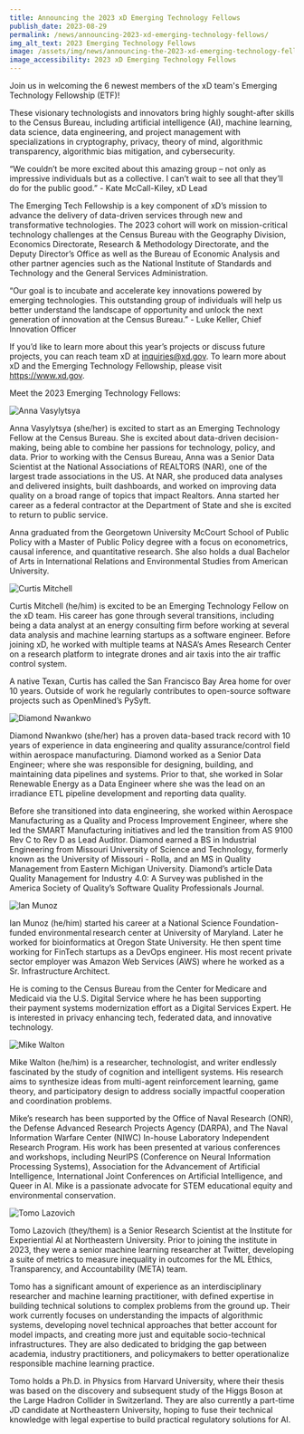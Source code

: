 ```yaml
---
title: Announcing the 2023 xD Emerging Technology Fellows
publish_date: 2023-08-29
permalink: /news/announcing-2023-xd-emerging-technology-fellows/
img_alt_text: 2023 Emerging Technology Fellows
image: /assets/img/news/announcing-the-2023-xd-emerging-technology-fellows.jpg
image_accessibility: 2023 xD Emerging Technology Fellows
---
```

<p>
  Join us in welcoming the 6 newest members of the xD team's Emerging Technology Fellowship (ETF)!
</p>

<p>
  These visionary technologists and innovators bring highly sought-after skills to the Census Bureau, including artificial intelligence (AI), machine learning, data science, data engineering, and project management with specializations in cryptography, privacy, theory of mind, algorithmic transparency, algorithmic bias mitigation, and cybersecurity.
</p>

<p>
“We couldn’t be more excited about this amazing group – not only as impressive individuals but as a collective. I can’t wait to see all that they’ll do for the public good.” - Kate McCall-Kiley, xD Lead
</p>

<p>The Emerging Tech Fellowship is a key component of xD’s mission to advance the delivery of data-driven services through new and transformative technologies. The 2023 cohort will work on mission-critical technology challenges at the Census Bureau with the Geography Division, Economics Directorate, Research & Methodology Directorate, and the Deputy Director’s Office as well as the Bureau of Economic Analysis and other partner agencies such as the National Institute of Standards and Technology and the General Services Administration. </p>

<p>“Our goal is to incubate and accelerate key innovations powered by emerging technologies. This outstanding group of individuals will help us better understand the landscape of opportunity and unlock the next generation of innovation at the Census Bureau.” - Luke Keller, Chief Innovation Officer </p>

<p>If you’d like to learn more about this year’s projects or discuss future projects, you can reach team xD at <a class="usa-link long-link" href="mailto:inquiries@xd.gov">inquiries@xd.gov</a>. To learn more about xD and the Emerging Technology Fellowship, please visit <a href="https://www.xd.gov/" target="_blank">https://www.xd.gov</a>.</p>

<p class="title">Meet the 2023 Emerging Technology Fellows: </p>

<div class="news-fellow">
  <img class="profile-img" src="{{ site.baseurl }}/assets/img/news/anna-vasylytsya.jpg" alt="Anna Vasylytsya">
  <p><span class="title">Anna Vasylytsya (she/her)</span> is excited to start as an Emerging Technology Fellow at the Census Bureau. She is excited about data-driven decision-making, being able to combine her passions for technology, policy, and data.  Prior to working with the Census Bureau, Anna was a Senior Data Scientist at the National Associations of REALTORS (NAR), one of the largest trade associations in the US. At NAR, she produced data analyses and delivered insights, built dashboards, and worked on improving data quality on a broad range of topics that impact Realtors. Anna started her career as a federal contractor at the Department of State and she is excited to return to public service. </p>

  <p>Anna graduated from the Georgetown University McCourt School of Public Policy with a Master of Public Policy degree with a focus on econometrics, causal inference, and quantitative research. She also holds a dual Bachelor of Arts in International Relations and Environmental Studies from American University.  </p>
</div>
<div class="news-fellow">
  <img class="profile-img" src="{{ site.baseurl }}/assets/img/news/curtis-mitchell.jpg" alt="Curtis Mitchell">
  <p><span class="title">Curtis Mitchell (he/him)</span> is excited to be an Emerging Technology Fellow on the xD team. His career has gone through several transitions, including being a data analyst at an energy consulting firm before working at several data analysis and machine learning startups as a software engineer. Before joining xD, he worked with multiple teams at NASA’s Ames Research Center on a research platform to integrate drones and air taxis into the air traffic control system.</p>

  <p>A native Texan, Curtis has called the San Francisco Bay Area home for over 10 years. Outside of work he regularly contributes to open-source software projects such as OpenMined’s PySyft.  </p>
</div>
<div class="news-fellow">
  <img class="profile-img" src="{{ site.baseurl }}/assets/img/news/diamond-nwankwo.jpg" alt="Diamond Nwankwo">
  <p><span class="title">Diamond Nwankwo (she/her)</span> has a proven data-based track record with 10 years of experience in data engineering and quality assurance/control field within aerospace manufacturing. Diamond worked as a Senior Data Engineer; where she was responsible for designing, building, and maintaining data pipelines and systems. Prior to that, she worked in Solar Renewable Energy as a Data Engineer where she was the lead on an irradiance ETL pipeline development and reporting data quality.</p>

  <p>Before she transitioned into data engineering, she worked within Aerospace Manufacturing as a Quality and Process Improvement Engineer, where she led the SMART Manufacturing initiatives and led the transition from AS 9100 Rev C to Rev D as Lead Auditor. Diamond earned a BS in Industrial Engineering from Missouri University of Science and Technology, formerly known as the University of Missouri - Rolla, and an MS in Quality Management from Eastern Michigan University. Diamond’s article <span class="paper-title">Data Quality Management for Industry 4.0: A Survey</span> was published in the America Society of Quality’s Software Quality Professionals Journal.</p>
</div>
<div class="news-fellow">
  <img class="profile-img" src="{{ site.baseurl }}/assets/img/news/ian-munoz.jpg" alt="Ian Munoz">
  <p><span class="title">Ian Munoz (he/him)</span> started his career at a National Science Foundation-funded environmental research center at University of Maryland. Later he worked for bioinformatics at Oregon State University. He then spent time working for FinTech startups as a DevOps engineer. His most recent private sector employer was Amazon Web Services (AWS) where he worked as a Sr. Infrastructure Architect.</p>

  <p>He is coming to the Census Bureau from the Center for Medicare and Medicaid via the U.S. Digital Service where he has been supporting their payment systems modernization effort as a Digital Services Expert. He is interested in privacy enhancing tech, federated data, and innovative technology.  </p>
</div>
<div class="news-fellow">
  <img class="profile-img" src="{{ site.baseurl }}/assets/img/news/mike-walton.jpg" alt="Mike Walton">
  <p><span class="title">Mike Walton (he/him)</span> is a researcher, technologist, and writer endlessly fascinated by the study of cognition and intelligent systems. His research aims to synthesize ideas from multi-agent reinforcement learning, game theory, and participatory design to address socially impactful cooperation and coordination problems.</p>

  <p>Mike’s research has been supported by the Office of Naval Research (ONR), the Defense Advanced Research Projects Agency (DARPA), and The Naval Information Warfare Center (NIWC) In-house Laboratory Independent Research Program. His work has been presented at various conferences and workshops, including NeurIPS (Conference on Neural Information Processing Systems), Association for the Advancement of Artificial Intelligence, International Joint Conferences on Artificial Intelligence, and Queer in AI. Mike is a passionate advocate for STEM educational equity and environmental conservation.</p>
</div>
<div class="news-fellow">
  <img class="profile-img" src="{{ site.baseurl }}/assets/img/news/tomo-lazovich.jpg" alt="Tomo Lazovich">
  <p><span class="title">Tomo Lazovich (they/them)</span> is a Senior Research Scientist at the Institute for Experiential AI at Northeastern University. Prior to joining the institute in 2023, they were a senior machine learning researcher at Twitter, developing a suite of metrics to measure inequality in outcomes for the ML Ethics, Transparency, and Accountability (META) team.</p>

  <p>Tomo has a significant amount of experience as an interdisciplinary researcher and machine learning practitioner, with defined expertise in building technical solutions to complex problems from the ground up. Their work currently focuses on understanding the impacts of algorithmic systems, developing novel technical approaches that better account for model impacts, and creating more just and equitable socio-technical infrastructures. They are also dedicated to bridging the gap between academia, industry practitioners, and policymakers to better operationalize responsible machine learning practice.  </p>

  <p>Tomo holds a Ph.D. in Physics from Harvard University, where their thesis was based on the discovery and subsequent study of the Higgs Boson at the Large Hadron Collider in Switzerland. They are also currently a part-time JD candidate at Northeastern University, hoping to fuse their technical knowledge with legal expertise to build practical regulatory solutions for AI.  </p>
</div>
